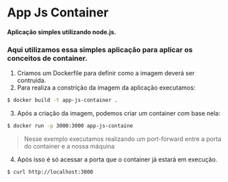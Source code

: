 # App Js Container
#### Aplicação simples utilizando node.js.

### Aqui utilizamos essa simples aplicação para aplicar os conceitos de container.
1. Criamos um Dockerfile para definir como a imagem deverá ser contruida.
2. Para realiza a constrição da imagem da aplicação executamos:

```bash
$ docker build -t app-js-container .
```

3. Após a criação da imagem, podemos criar um container com base nela:
```bash
$ docker run -p 3000:3000 app-js-containe
```
> Nesse exemplo executamos realizando um port-forward entre a porta do container e a nossa máquina

4. Após isso é só acessar a porta que o container já estará em execução.
```bash
$ curl http://localhost:3000
```
